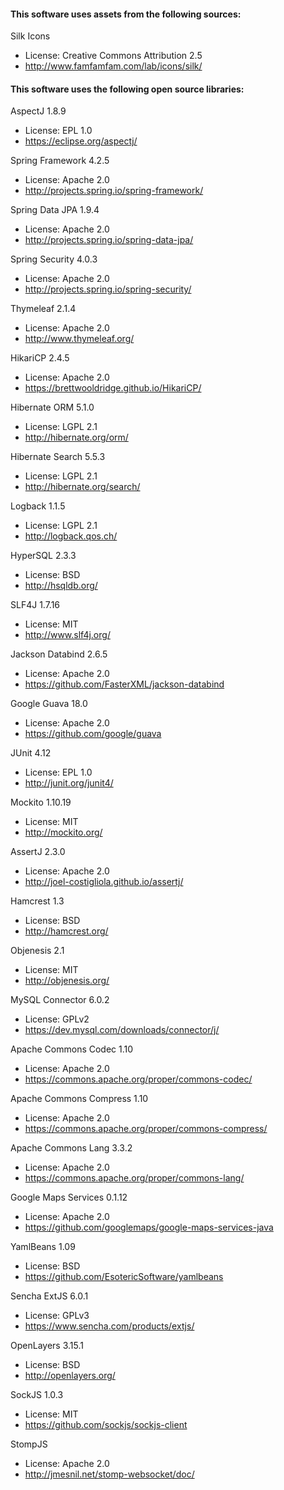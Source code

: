 #### This software uses assets from the following sources:

Silk Icons
- License: Creative Commons Attribution 2.5
- http://www.famfamfam.com/lab/icons/silk/

#### This software uses the following open source libraries:

AspectJ 1.8.9
- License: EPL 1.0
- https://eclipse.org/aspectj/

Spring Framework 4.2.5
- License: Apache 2.0
- http://projects.spring.io/spring-framework/

Spring Data JPA 1.9.4
- License: Apache 2.0
- http://projects.spring.io/spring-data-jpa/

Spring Security 4.0.3
- License: Apache 2.0
- http://projects.spring.io/spring-security/

Thymeleaf 2.1.4
- License: Apache 2.0
- http://www.thymeleaf.org/

HikariCP 2.4.5
- License: Apache 2.0
- https://brettwooldridge.github.io/HikariCP/

Hibernate ORM 5.1.0
- License: LGPL 2.1
- http://hibernate.org/orm/

Hibernate Search 5.5.3
- License: LGPL 2.1
- http://hibernate.org/search/

Logback 1.1.5
- License: LGPL 2.1
- http://logback.qos.ch/

HyperSQL 2.3.3
- License: BSD
- http://hsqldb.org/

SLF4J 1.7.16
- License: MIT
- http://www.slf4j.org/

Jackson Databind 2.6.5
- License: Apache 2.0
- https://github.com/FasterXML/jackson-databind

Google Guava 18.0
- License: Apache 2.0
- https://github.com/google/guava

JUnit 4.12
- License: EPL 1.0
- http://junit.org/junit4/

Mockito 1.10.19
- License: MIT
- http://mockito.org/

AssertJ 2.3.0
- License: Apache 2.0
- http://joel-costigliola.github.io/assertj/

Hamcrest 1.3
- License: BSD
- http://hamcrest.org/

Objenesis 2.1
- License: MIT
- http://objenesis.org/

MySQL Connector 6.0.2
- License: GPLv2
- https://dev.mysql.com/downloads/connector/j/

Apache Commons Codec 1.10
- License: Apache 2.0
- https://commons.apache.org/proper/commons-codec/

Apache Commons Compress 1.10
- License: Apache 2.0
- https://commons.apache.org/proper/commons-compress/

Apache Commons Lang 3.3.2
- License: Apache 2.0
- https://commons.apache.org/proper/commons-lang/

Google Maps Services 0.1.12
- License: Apache 2.0
- https://github.com/googlemaps/google-maps-services-java

YamlBeans 1.09
- License: BSD
- https://github.com/EsotericSoftware/yamlbeans

Sencha ExtJS 6.0.1
- License: GPLv3
- https://www.sencha.com/products/extjs/

OpenLayers 3.15.1
- License: BSD
- http://openlayers.org/

SockJS 1.0.3
- License: MIT
- https://github.com/sockjs/sockjs-client

StompJS
- License: Apache 2.0
- http://jmesnil.net/stomp-websocket/doc/